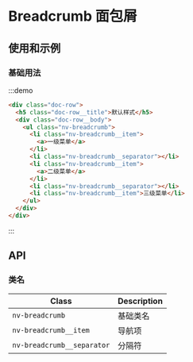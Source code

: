 # Breadcrumb 面包屑

## 使用和示例

### 基础用法
:::demo
```html
<div class="doc-row">
  <h5 class="doc-row__title">默认样式</h5>
  <div class="doc-row__body">
    <ul class="nv-breadcrumb">
      <li class="nv-breadcrumb__item">
        <a>一级菜单</a>
      </li>
      <li class="nv-breadcrumb__separator"></li>
      <li class="nv-breadcrumb__item">
        <a>二级菜单</a>
      </li>
      <li class="nv-breadcrumb__separator"></li>
      <li class="nv-breadcrumb__item">三级菜单</li>  
    </ul>  
  </div>
</div>
```
:::


## API
### 类名

| Class  |  Description  |
|---|---|
| `nv-breadcrumb`  | 基础类名  |
| `nv-breadcrumb__item`  | 导航项  |
| `nv-breadcrumb__separator`  | 分隔符  |